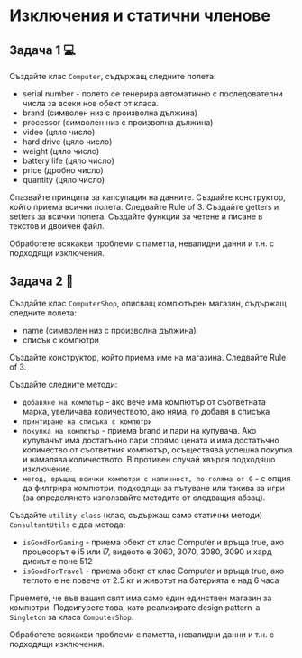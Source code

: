 # Изключения и статични членове

## Задача 1 :computer:
Създайте клас `Computer`, съдържащ следните полета:
- serial number - полето се генерира автоматично с последователни числа за всеки нов обект от класа.
- brand (символен низ с произволна дължина)
- processor (символен низ с произволна дължина)
- video (цяло число)
- hard drive (цяло число)
- weight (цяло число)
- battery life (цяло число)
- price (дробно число)
- quantity (цяло число)

Спазвайте принципа за капсулация на данните. Създайте конструктор, който приема всички полета. Следвайте Rule of 3. Създайте getters и setters за всички полета. Създайте функции за четене и писане в текстов и двоичен файл. 

Обработете всякакви проблеми с паметта, невалидни данни и т.н. с подходящи изключения.

## Задача 2 :department_store:
Създайте клас `ComputerShop`, описващ компютърен магазин, съдържащ следните полета:
- name (символен низ с произволна дължина)
- списък с компютри

Създайте конструктор, който приема име на магазина. Следвайте Rule of 3.

Създайте следните методи:  
- `добавяне на компютър` - ако вече има компютър от съответната марка, увеличава количеството, ако няма, го добавя в списъка
- `принтиране на списъка с компютри`
- `покупка на компютър` - приема brand и пари на купувача. Ако купувачът има достатъчно пари спрямо цената и има достатъчно количество от съответния компютър, осъществява успешна покупка и намалява количеството. В противен случай хвърля подходящо изключение.
- `метод, връщащ всички компютри с наличност, по-голяма от 0` - с опция да филтрира компютри, подходящи за пътуване или такива за игри (за определянето използвайте методите от следващия абзац).

Създайте `utility class` (клас, съдържащ само статични методи) `ConsultantUtils` с два метода:
- `isGoodForGaming` - приема обект от клас Computer и връща true, ако процесорът е i5 или i7, видеото е 3060, 3070, 3080, 3090 и хард дискът е поне 512
- `isGoodForTravel` - приема обект от клас Computer и връща true, ако теглото е не повече от 2.5 кг и животът на батерията е над 6 часа

Приемете, че във вашия свят има само един единствен магазин за компютри. Подсигурете това, като реализирате design pattern-a `Singleton` за класа `ComputerShop`.

Обработете всякакви проблеми с паметта, невалидни данни и т.н. с подходящи изключения.